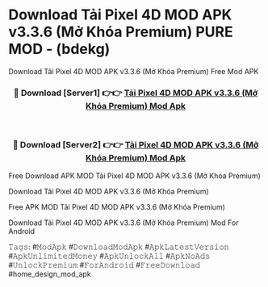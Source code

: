 # Download Tải Pixel 4D MOD APK v3.3.6 (Mở Khóa Premium) PURE MOD - (bdekg)
Download Tải Pixel 4D MOD APK v3.3.6 (Mở Khóa Premium) Free Mod APK

<div align="center">
<h3>🔴 Download [Server1] 👉👉 <a href="https://apk-comot.site?title=Tải_Pixel_4D_MOD_APK_v3.3.6_(Mở_Khóa_Premium)">Tải Pixel 4D MOD APK v3.3.6 (Mở Khóa Premium) Mod Apk</a></h3><br>

<h3>🔴 Download [Server2] 👉👉 <a href="https://apk-comot.site?title=Tải_Pixel_4D_MOD_APK_v3.3.6_(Mở_Khóa_Premium)">Tải Pixel 4D MOD APK v3.3.6 (Mở Khóa Premium) Mod Apk</a></h3>
</div>


Free Download APK MOD Tải Pixel 4D MOD APK v3.3.6 (Mở Khóa Premium)

Download Tải Pixel 4D MOD APK v3.3.6 (Mở Khóa Premium) 

Free APK MOD Tải Pixel 4D MOD APK v3.3.6 (Mở Khóa Premium) 

Download Tải Pixel 4D MOD APK v3.3.6 (Mở Khóa Premium) Mod For Android

𝚃𝚊𝚐𝚜: #𝙼𝚘𝚍𝙰𝚙𝚔 #𝙳𝚘𝚠𝚗𝚕𝚘𝚊𝚍𝙼𝚘𝚍𝙰𝚙𝚔 #𝙰𝚙𝚔𝙻𝚊𝚝𝚎𝚜𝚝𝚅𝚎𝚛𝚜𝚒𝚘𝚗 #𝙰𝚙𝚔𝚄𝚗𝚕𝚒𝚖𝚒𝚝𝚎𝚍𝙼𝚘𝚗𝚎𝚢 #𝙰𝚙𝚔𝚄𝚗𝚕𝚘𝚌𝚔𝙰𝚕𝚕 #𝙰𝚙𝚔𝙽𝚘𝙰𝚍𝚜 #𝚄𝚗𝚕𝚘𝚌𝚔𝙿𝚛𝚎𝚖𝚒𝚞𝚖 #𝙵𝚘𝚛𝙰𝚗𝚍𝚛𝚘𝚒𝚍 #𝙵𝚛𝚎𝚎𝙳𝚘𝚠𝚗𝚕𝚘𝚊𝚍 #home_design_mod_apk